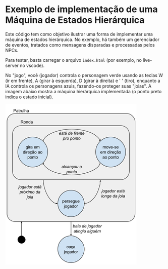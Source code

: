 # Exemplo de implementação de uma Máquina de Estados Hierárquica

Este código tem como objetivo ilustrar uma forma de implementar uma máquina de estados hierárquica. No exemplo, há também um gerenciador de eventos, tratados como mensagens disparadas e processadas pelos NPCs.

Para testar, basta carregar o arquivo `index.html` (por exemplo, no live-server no vscode).

No "jogo", você (jogador) controla o personagem verde usando as teclas W (ir em frente), A (girar à esquerda), D (girar à direita) e ' ' (tiro), enquanto a IA controla os personagens azuis, fazendo-os proteger suas "joias". A imagem abaixo mostra a máquina hierárquica implementada (o ponto preto indica o estado inicial).

![MEF](./imgs/mefh.png)